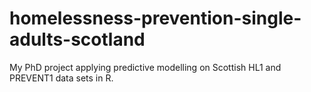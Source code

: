 # homelessness-prevention-single-adults-scotland
My PhD project applying predictive modelling on Scottish HL1 and PREVENT1 data sets in R. 
